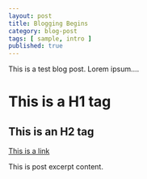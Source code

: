 ```yaml
---
layout: post
title: Blogging Begins
category: blog-post
tags: [ sample, intro ]
published: true
---
```


This is a test blog post.  Lorem ipsum....

# This is a H1 tag

## This is an H2 tag

[This is a link](http://www.google.com)

<!--more-->

This is post excerpt content.
